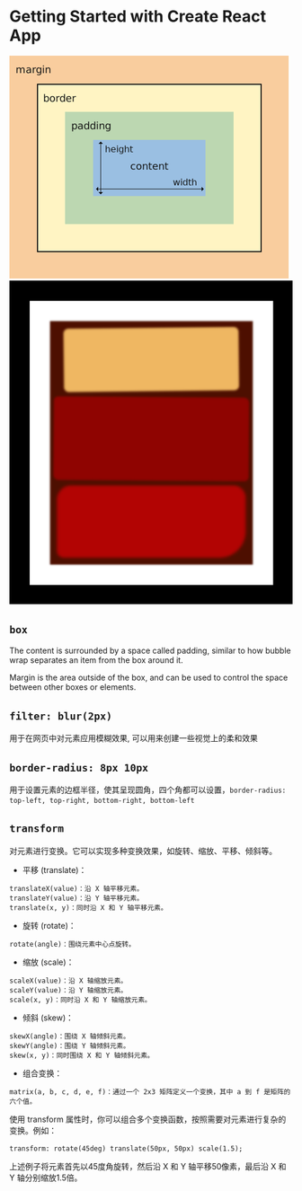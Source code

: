 # Getting Started with Create React App
![Alt Text](./css-box.png)
![Alt Text](./rothko-painting.png)

## `box`
The content is surrounded by a space called padding, similar to how bubble wrap separates an item from the box around it.

Margin is the area outside of the box, and can be used to control the space between other boxes or elements.

## `filter: blur(2px)`
用于在网页中对元素应用模糊效果, 可以用来创建一些视觉上的柔和效果

## `border-radius: 8px 10px`
用于设置元素的边框半径，使其呈现圆角，四个角都可以设置，`border-radius: top-left, top-right, bottom-right, bottom-left`

## `transform`
对元素进行变换。它可以实现多种变换效果，如旋转、缩放、平移、倾斜等。
- 平移 (translate)：
```
translateX(value)：沿 X 轴平移元素。
translateY(value)：沿 Y 轴平移元素。
translate(x, y)：同时沿 X 和 Y 轴平移元素。
```
- 旋转 (rotate)：
```
rotate(angle)：围绕元素中心点旋转。
```
- 缩放 (scale)：
```
scaleX(value)：沿 X 轴缩放元素。
scaleY(value)：沿 Y 轴缩放元素。
scale(x, y)：同时沿 X 和 Y 轴缩放元素。
```
- 倾斜 (skew)：
```
skewX(angle)：围绕 X 轴倾斜元素。
skewY(angle)：围绕 Y 轴倾斜元素。
skew(x, y)：同时围绕 X 和 Y 轴倾斜元素。
```
- 组合变换：
```
matrix(a, b, c, d, e, f)：通过一个 2x3 矩阵定义一个变换，其中 a 到 f 是矩阵的六个值。
```
使用 transform 属性时，你可以组合多个变换函数，按照需要对元素进行复杂的变换。例如：
```
transform: rotate(45deg) translate(50px, 50px) scale(1.5);
```
上述例子将元素首先以45度角旋转，然后沿 X 和 Y 轴平移50像素，最后沿 X 和 Y 轴分别缩放1.5倍。

